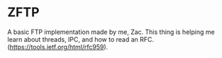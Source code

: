 # ZFTP
A basic FTP implementation made by me, Zac. This thing is helping me learn about threads, IPC, and how to read an RFC. (https://tools.ietf.org/html/rfc959).